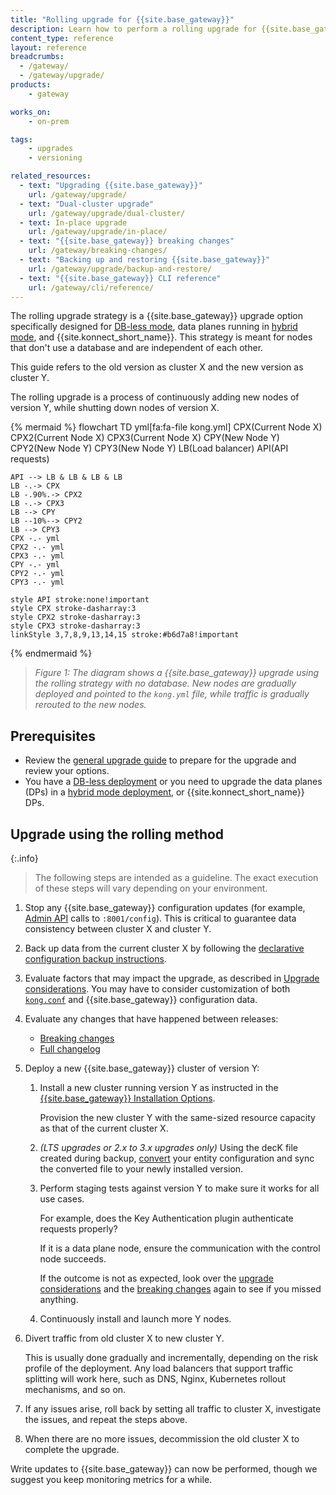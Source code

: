 ```yaml
---
title: "Rolling upgrade for {{site.base_gateway}}"
description: Learn how to perform a rolling upgrade for {{site.base_gateway}}.
content_type: reference
layout: reference
breadcrumbs:
  - /gateway/
  - /gateway/upgrade/
products:
    - gateway

works_on:
    - on-prem

tags:
    - upgrades
    - versioning

related_resources:
  - text: "Upgrading {{site.base_gateway}}"
    url: /gateway/upgrade/
  - text: "Dual-cluster upgrade"
    url: /gateway/upgrade/dual-cluster/
  - text: In-place upgrade
    url: /gateway/upgrade/in-place/
  - text: "{{site.base_gateway}} breaking changes"
    url: /gateway/breaking-changes/
  - text: "Backing up and restoring {{site.base_gateway}}"
    url: /gateway/upgrade/backup-and-restore/
  - text: "{{site.base_gateway}} CLI reference"
    url: /gateway/cli/reference/
---
```


The rolling upgrade strategy is a {{site.base_gateway}} upgrade option specifically designed 
for [DB-less mode](/gateway/db-less-mode/), data planes running in [hybrid mode](/gateway/hybrid-mode/), and {{site.konnect_short_name}}.
This strategy is meant for nodes that don't use a database and are independent of each other.

This guide refers to the old version as cluster X and the new version as cluster Y.

The rolling upgrade is a process of continuously adding new nodes of version Y, while shutting 
down nodes of version X.

{% mermaid %}
flowchart TD
    yml[fa:fa-file kong.yml]
    CPX(Current 
    Node X)
    CPX2(Current 
    Node X)
    CPX3(Current 
    Node X)
    CPY(New 
    Node Y)
    CPY2(New 
    Node Y)
    CPY3(New 
    Node Y)
    LB(Load balancer)
    API(API requests)

    API --> LB & LB & LB & LB
    LB -.-> CPX
    LB -.90%.-> CPX2
    LB -.-> CPX3
    LB --> CPY
    LB --10%--> CPY2
    LB --> CPY3
    CPX -.- yml
    CPX2 -.- yml
    CPX3 -.- yml
    CPY -.- yml
    CPY2 -.- yml
    CPY3 -.- yml

    style API stroke:none!important
    style CPX stroke-dasharray:3
    style CPX2 stroke-dasharray:3
    style CPX3 stroke-dasharray:3
    linkStyle 3,7,8,9,13,14,15 stroke:#b6d7a8!important
{% endmermaid %}

> _Figure 1: The diagram shows a {{site.base_gateway}} upgrade using the rolling strategy with no database._
_New nodes are gradually deployed and pointed to the `kong.yml` file, while traffic is gradually rerouted to the new nodes._

## Prerequisites

* Review the [general upgrade guide](/gateway/upgrade/) to prepare for the upgrade and review your options.
* You have a [DB-less deployment](/gateway/db-less-mode/) or you need to upgrade the data planes (DPs) in a [hybrid mode deployment](/gateway/hybrid-mode/), or {{site.konnect_short_name}} DPs.

## Upgrade using the rolling method

{:.info}
> The following steps are intended as a guideline.
The exact execution of these steps will vary depending on your environment. 

1. Stop any {{site.base_gateway}} configuration updates (for example, [Admin API](/api/gateway/admin-ee/) calls to `:8001/config`). 
This is critical to guarantee data consistency between cluster X and cluster Y.

1. Back up data from the current cluster X by following the 
[declarative configuration backup instructions](/gateway/upgrade/backup-and-restore/#declarative-backup).

1. Evaluate factors that may impact the upgrade, as described in [Upgrade considerations](/gateway/upgrade/).
You may have to consider customization of both [`kong.conf`](/gateway/manage-kong-conf/) and {{site.base_gateway}} configuration data.

1. Evaluate any changes that have happened between releases:
    * [Breaking changes](/gateway/breaking-changes/)
    * [Full changelog](/gateway/changelog/)

1.  Deploy a new {{site.base_gateway}} cluster of version Y:
    
    1. Install a new cluster running version Y as instructed in the 
    [{{site.base_gateway}} Installation Options](/gateway/install/).

        Provision the new cluster Y with the same-sized resource capacity as that of 
        the current cluster X.

    1. _(LTS upgrades or 2.x to 3.x upgrades only)_ Using the decK file created during backup, [convert](/deck/file/convert/#converting-between-lts-versions) your entity configuration and sync the converted file to your newly installed version.

    1. Perform staging tests against version Y to make sure it works for all use cases. 
    
        For example, does the Key Authentication plugin authenticate requests properly?

        If it is a data plane node, ensure the communication with the control node succeeds.

        If the outcome is not as expected, look over the 
        [upgrade considerations](/gateway/upgrade/) and the 
        [breaking changes](/gateway/breaking-changes/)
        again to see if you missed anything.

    1. Continuously install and launch more Y nodes.

1. Divert traffic from old cluster X to new cluster Y.
    
    This is usually done gradually and incrementally, depending on the risk profile of the deployment. 
    Any load balancers that support traffic splitting will work here, such as DNS, Nginx, Kubernetes rollout mechanisms, and so on.

1. If any issues arise, roll back by setting all traffic to cluster X, investigate the issues, 
and repeat the steps above.

1. When there are no more issues, decommission the old cluster X to complete the upgrade. 

Write updates to {{site.base_gateway}} can now be performed, though we suggest you keep monitoring metrics for a while.

